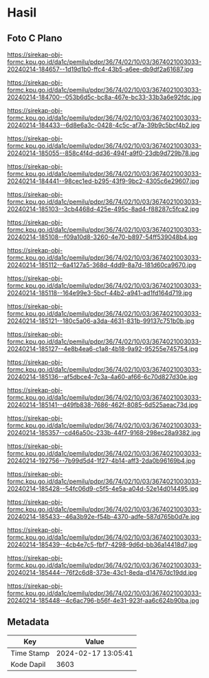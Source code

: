 # Hasil

## Foto C Plano

https://sirekap-obj-formc.kpu.go.id/da1c/pemilu/pdpr/36/74/02/10/03/3674021003033-20240214-184657--1d19d1b0-ffc4-43b5-a6ee-db9df2a61687.jpg

https://sirekap-obj-formc.kpu.go.id/da1c/pemilu/pdpr/36/74/02/10/03/3674021003033-20240214-184700--053b6d5c-bc8a-467e-bc33-33b3a6e92fdc.jpg

https://sirekap-obj-formc.kpu.go.id/da1c/pemilu/pdpr/36/74/02/10/03/3674021003033-20240214-184433--6d8e6a3c-0428-4c5c-af7a-39b9c5bcf4b2.jpg

https://sirekap-obj-formc.kpu.go.id/da1c/pemilu/pdpr/36/74/02/10/03/3674021003033-20240214-185055--858c4f4d-dd36-494f-a9f0-23db9d729b78.jpg

https://sirekap-obj-formc.kpu.go.id/da1c/pemilu/pdpr/36/74/02/10/03/3674021003033-20240214-184441--98cec1ed-b295-43f9-9bc2-4305c6e29607.jpg

https://sirekap-obj-formc.kpu.go.id/da1c/pemilu/pdpr/36/74/02/10/03/3674021003033-20240214-185103--3cb4468d-425e-495c-8ad4-f88287c5fca2.jpg

https://sirekap-obj-formc.kpu.go.id/da1c/pemilu/pdpr/36/74/02/10/03/3674021003033-20240214-185108--f09a10d8-3260-4e70-b897-54ff539048b4.jpg

https://sirekap-obj-formc.kpu.go.id/da1c/pemilu/pdpr/36/74/02/10/03/3674021003033-20240214-185112--6a4127a5-368d-4dd9-8a7d-181d60ca9670.jpg

https://sirekap-obj-formc.kpu.go.id/da1c/pemilu/pdpr/36/74/02/10/03/3674021003033-20240214-185118--164e99e3-5bcf-44b2-a941-ad1fd164d719.jpg

https://sirekap-obj-formc.kpu.go.id/da1c/pemilu/pdpr/36/74/02/10/03/3674021003033-20240214-185121--180c5a06-a3da-4631-831b-99137c751b0b.jpg

https://sirekap-obj-formc.kpu.go.id/da1c/pemilu/pdpr/36/74/02/10/03/3674021003033-20240214-185127--4e8b4ea6-c1a8-4b18-9a92-95255e745754.jpg

https://sirekap-obj-formc.kpu.go.id/da1c/pemilu/pdpr/36/74/02/10/03/3674021003033-20240214-185136--af5dbce4-7c3a-4a60-af66-6c70d827d30e.jpg

https://sirekap-obj-formc.kpu.go.id/da1c/pemilu/pdpr/36/74/02/10/03/3674021003033-20240214-185141--d49fb838-7686-462f-8085-6d525aeac73d.jpg

https://sirekap-obj-formc.kpu.go.id/da1c/pemilu/pdpr/36/74/02/10/03/3674021003033-20240214-185357--cd46a50c-233b-44f7-9168-298ec28a9382.jpg

https://sirekap-obj-formc.kpu.go.id/da1c/pemilu/pdpr/36/74/02/10/03/3674021003033-20240214-192756--7b99d5d4-1f27-4b14-aff3-2da0b96169b4.jpg

https://sirekap-obj-formc.kpu.go.id/da1c/pemilu/pdpr/36/74/02/10/03/3674021003033-20240214-185428--54fc06d9-c5f5-4e5a-a04d-52e14d014495.jpg

https://sirekap-obj-formc.kpu.go.id/da1c/pemilu/pdpr/36/74/02/10/03/3674021003033-20240214-185433--46a3b92e-f54b-4370-adfe-587d765b0d7e.jpg

https://sirekap-obj-formc.kpu.go.id/da1c/pemilu/pdpr/36/74/02/10/03/3674021003033-20240214-185439--4cb4e7c5-fbf7-4298-9d6d-bb36a14418d7.jpg

https://sirekap-obj-formc.kpu.go.id/da1c/pemilu/pdpr/36/74/02/10/03/3674021003033-20240214-185444--76f2c6d8-373e-43c1-8eda-d14767dc19dd.jpg

https://sirekap-obj-formc.kpu.go.id/da1c/pemilu/pdpr/36/74/02/10/03/3674021003033-20240214-185448--4c6ac796-b56f-4e31-923f-aa6c624b90ba.jpg


## Metadata

| Key        | Value               |
| ---------- | ------------------- |
| Time Stamp | 2024-02-17 13:05:41 |
| Kode Dapil | 3603                |



